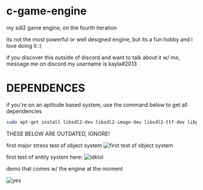 # c-game-engine
my sdl2 game engine, on the fourth iteration 

its not the most powerful or well designed engine, but its a fun hobby and i love doing it :)

if you discover this outside of discord and want to talk about it w/ me, message me on discord
my username is kayla#2013

# DEPENDENCES

if you're on an aptitude based system, use the command below to get all dependencies

```bash
sudo apt-get install libsdl2-dev libsdl2-image-dev libsdl2-ttf-dev libglew-dev
```


THESE BELOW ARE OUTDATED, IGNORE!

first major stress test of object system
![first test of object system](https://cdn.discordapp.com/attachments/594212045621035030/791334671845556234/unknown.png)

first test of entity system here:
![idklol](https://cdn.discordapp.com/attachments/594212045621035030/801850454207627315/Peek_2021-01-21_16-26.gif)

demo that comes w/ the engine at the moment

![yes](https://cdn.discordapp.com/attachments/629715847266697256/806695739925069874/Peek_2021-02-04_01-20.gif)
